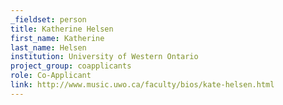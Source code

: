 ```yaml
---
_fieldset: person
title: Katherine Helsen
first_name: Katherine
last_name: Helsen
institution: University of Western Ontario
project_group: coapplicants
role: Co-Applicant
link: http://www.music.uwo.ca/faculty/bios/kate-helsen.html
---
```

